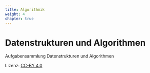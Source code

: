 ```yaml
---
title: Algorithmik
weight: 4
chapter: true
---
```


# Datenstrukturen und Algorithmen

Aufgabensammlung Datenstrukturen und Algorithmen

Lizenz: [CC-BY 4.0](https://creativecommons.org/licenses/by/4.0/deed.de) 